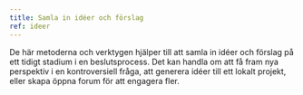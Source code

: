 ```yaml
---
title: Samla in idéer och förslag
ref: ideer
---
```


De här metoderna och verktygen hjälper till att samla in idéer och förslag på ett tidigt stadium i en beslutsprocess. Det kan handla om att få fram nya perspektiv i en kontroversiell fråga, att generera idéer till ett lokalt projekt, eller skapa öppna forum för att engagera fler.
